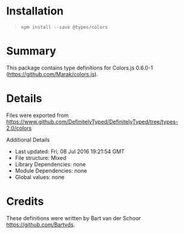 # Installation
> `npm install --save @types/colors`

# Summary
This package contains type definitions for Colors.js 0.6.0-1 (https://github.com/Marak/colors.js).

# Details
Files were exported from https://www.github.com/DefinitelyTyped/DefinitelyTyped/tree/types-2.0/colors

Additional Details
 * Last updated: Fri, 08 Jul 2016 19:21:54 GMT
 * File structure: Mixed
 * Library Dependencies: none
 * Module Dependencies: none
 * Global values: none

# Credits
These definitions were written by Bart van der Schoor <https://github.com/Bartvds>.
